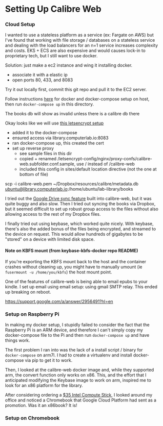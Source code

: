 # Setting Up Calibre Web

### Cloud Setup

I wanted to use a stateless platform as a service (ex: Fargate on AWS) but I've
found that working with file storage / databases on a stateless service and
dealing with the load balancers for an n=1 service increases complexity and
costs. EKS + ECS are also expensive and would causes lock-in to proprietary
tech, but I still want to use docker.

Solution: just make a ec2 instance and wing it installing docker.
- associate it with a elastic ip
- open ports 80, 433, and 8083

Try it out locally first, commit this git repo and pull it to the EC2 server.

Follow instructions [here](https://docs.mattermost.com/install/prod-docker.html)
for docker and docker-compose setup on host, then run `docker-compose up` in
this directory.

The books db will show as invalid unless there is a calibre db there

Okay looks like we will use [this letsencrypt setup](https://github.com/linuxserver/docker-letsencrypt)

- added it to the docker-compose
- ensured access via library.computerlab.io:8083
- ran docker-compose up, this created the cert
- set up reverse proxy
  - see sample files in this dir
  - copied + renamed /letsencrypt-config/nginx/proxy-confs/calibre-web.subfolder.conf.sample, use / instead of /calibre-web
  - included this config in sites/default location directive (not the one at bottom of file) 

scp -i calibre-web.pem ~/Dropbox/resources/calibre/metadata.db ubuntu@library.computerlab.io:/home/ubuntu/lab-library/books

I tried out the [Google Drive sync feature](https://github.com/janeczku/calibre-web/wiki/Configuration) built into calibre-web, but it was
quite buggy and also slow. Then I tried out syncing the books via Dropbox, but
it seemed difficult to set up robust group access to the files without also allowing
access to the rest of my Dropbox files.

I finally tried out using keybase, which worked quite nicely. With keybase,
there's also the added bonus of the files being encrypted, and streamed to the
device on request. This would allow hundreds of gigabytes to be "stored" on a
device with limited disk space.

#### Note on KBFS mount (from keybase-kbfs-docker repo README)

If you're exporting the KBFS mount back to the host and the container crashes
without cleaning up, you might have to manually umount (ie `fusermount -u
/home/you/kbfs`) the host mount point.

One of the features of calibre-web is being able to email epubs to your kindle.
I set up email using email setup: using gmail SMTP relay.
This ended up breaking on reboot.

https://support.google.com/a/answer/2956491?hl=en

### Setup on Raspberry Pi

In making my docker setup, I stupidly failed to consider the fact that the
Raspberry Pi is an ARM device, and therefore I can't simply copy my
docker-compose file to the Pi and then run `docker-compose up` and have things
work.

The first problem I ran into was the lack of a install script / binary for
`docker-compose` on arm7l. I had to create a virtualenv and install
docker-compose via pip to get it to work.

Then, I looked at the calibre-web docker image and, while they supported arm,
the convert function only works on x86. This, and the effort that I anticipated
modifying the Keybase image to work on arm, inspired me to look for an x86
platform for the library.

After considering ordering a [$35 Intel Compute Stick](https://www.pcgamer.com/the-original-intel-compute-stick-is-just-dollar35-right-now/),
I looked around my office and noticed a Chromebook that Google Cloud Platform
had sent as a promotion. Was it an x86book? It is!


### Setup on Chromebook

